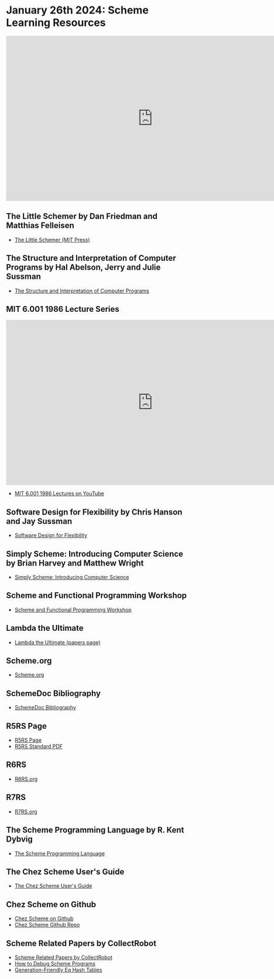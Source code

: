 # January 26th 2024: Scheme Learning Resources

<iframe width="800" height="450" src="https://www.youtube.com/embed/iC8eSdoyu9A?si=0svNRBLRmDH8LplB" title="YouTube video player" frameborder="0" allow="accelerometer; autoplay; clipboard-write; encrypted-media; gyroscope; picture-in-picture; web-share" allowfullscreen></iframe>

## The Little Schemer by Dan Friedman and Matthias Felleisen
- [The Little Schemer (MIT Press)](https://mitpress.mit.edu/9780262560993/the-little-schemer/)

## The Structure and Interpretation of Computer Programs by Hal Abelson, Jerry and Julie Sussman
- [The Structure and Interpretation of Computer Programs](https://mitp-content-server.mit.edu/books/content/sectbyfn/books_pres_0/6515/sicp.zip/index.html)

## MIT 6.001 1986 Lecture Series 

<iframe width="800" height="450" src="https://www.youtube.com/embed/videoseries?si=QTCjrbRVLwYF_xsx&amp;list=PLE18841CABEA24090" title="YouTube video player" frameborder="0" allow="accelerometer; autoplay; clipboard-write; encrypted-media; gyroscope; picture-in-picture; web-share" allowfullscreen></iframe>

- [MIT 6.001 1986 Lectures on YouTube](https://www.youtube.com/playlist?list=PLE18841CABEA24090)

## Software Design for Flexibility by Chris Hanson and Jay Sussman

- [Software Design for Flexibility](https://mitpress.mit.edu/9780262045490/software-design-for-flexibility/)

## Simply Scheme: Introducing Computer Science by Brian Harvey and Matthew Wright

- [Simply Scheme: Introducing Computer Science](https://people.eecs.berkeley.edu/~bh/ss-toc2.html)

## Scheme and Functional Programming Workshop

- [Scheme and Functional Programming Workshop](https://www.schemeworkshop.org/)

## Lambda the Ultimate

- [Lambda the Ultimate (papers page)](http://lambda-the-ultimate.org/papers)

## Scheme.org

- [Scheme.org](https://www.scheme.org/)

## SchemeDoc Bibliography

- [SchemeDoc Bibliography](https://github.com/schemedoc/bibliography)

## R5RS Page

- [R5RS Page](https://conservatory.scheme.org/schemers/Documents/Standards/R5RS/)
- [R5RS Standard PDF](https://conservatory.scheme.org/schemers/Documents/Standards/R5RS/r5rs.pdf)

## R6RS

- [R6RS.org](https://www.r6rs.org/)

## R7RS

- [R7RS.org](https://www.r7rs.org/)

## The Scheme Programming Language by R. Kent Dybvig

- [The Scheme Programming Language](https://scheme.com/tspl4/)

## The Chez Scheme User's Guide

- [The Chez Scheme User's Guide](https://cisco.github.io/ChezScheme/csug9.6/csug.html)

## Chez Scheme on Github

- [Chez Scheme on Github](https://cisco.github.io/ChezScheme/)
- [Chez Scheme Github Repo](https://github.com/cisco/chezscheme)

## Scheme Related Papers by CollectRobot

- [Scheme Related Papers by CollectRobot](https://github.com/collectrobot/SchemeRelatedPapers)
- [How to Debug Scheme Programs](https://github.com/collectrobot/SchemeRelatedPapers/blob/master/doc/How%20to%20Debug%20Chez%20Scheme%20Programs.md)
- [Generation-Friendly Eq Hash Tables](https://www.schemeworkshop.org/2007/procPaper3.pdf)

<!--
```admonish note
Newer database architectures claiming to solve some of the issues with traditional 
RDBMS's will be dealt with shortly.
```

### What a Database System is for

The choices behind these designs made good sense in a world that looked like this (VAX 11/780, late 1970's):

| Fact (at the time)                                | Typical Value                   | Some Consequences                                                                                                                                            |
|----------------------------------------------------------|---------------------------------|--------------------------------------------------------------------------------------------------------------------------------------------------------------|
| Individual computers are a major purchasing decision     | $350K+ (incl disks)             | Plan and purchase a computer system which fully meets your needs for multiple years ahead                                                                    |
| CPU power is super-expensive and limited                 | <1MIPS                          | Centralise query and updates in a single powerful machine                                                                                                    |
| Memory is extremely expensive                            | 1MB RAM                         | Provision only the memory needed to process your workload                                                                                                    |
| Durable Storage (tape/hard disks) are expensive and slow | 10ms seek 300MB disk $160K      | Use storage sparingly: keep one copy of any data on disk, backup on a schedule to tape. Connect all your storage to the server with the powerful CPU and RAM | 
| Networks are really slow                                 | dialup 9.6Kb/s - ethernet 1Mb/s | Minimise chatty back and forth queries - pack up as much into your query as possible, ask for as much back as you can                                        |
| Programmers are relatively cheap                         | $15-20K/year                    | Business has fixed requirements, programmers can spend days or weeks writing a given fixed query for a report                                                |
| Requirements change slowly | quarterly                       | Once written, queries and/or stored procedures can remain unchanged for years |

Obviously things have changed substantially in the several decades since the late 1970's, but 
importantly they changed quite incrementally between then and now. As a result, the designers 
and developers of RDBMS systems have modified their designs one step at a time to take advantage 
of the improvements as they occurred. We'll take note of these changes as we go along.

Let's go into a bit more detail about some of these aspects:

~~~admonish info title="'item' of information"
In this discussion, we'll be thinking of the information in the database as consisting of many small,
aggregates of atomic or primitive values, which we'll call *item*s. For example, the information
about me might include my first and last names, which would each be a string-valued item.
In Clojure we'd represent my information something like this:
```clojure
(def fergal-info 
  {:first-name "Fergal" :last-name "Byrne" ...})
```
~~~

### Update In Place

Due to the high cost of hard disks back in the day, the storage available for your data was very 
limited, so it made sense to store the data in a way where each item of data was in a _single place_
in the larger store of items.

When new data came in, consisting of new _values_ for these items, what you would do is go to the _place_
for each item and overwrite the old value with the new,  a strategy known as __update in place__. 

Several things fall out from this. First, for each potential item of information, _there is a place_: each 
item has some sort of coordinates telling you how to either find the current value or where to
write in a new value. In a traditional RDBMS, the coordinates are expressed as `<Table>.<Row>.<Column>` (see below).

Secondly, because there's only one place for a value, you can only store the current value in that place, and any
previous values will disappear unless you do something else to record them. Later, as disks became
bigger and bigger, we could start keeping some copies of the old data, for example in places called
_shadow tables_ - these improvements were sometimes supported by the RDBMS, sometimes roll-your-own, and always pretty
optional.

Thirdly, the layout or **schema** of the database should avoid having multiple copies of an item. For example,
in an eCommerce system, every `Order` has a customer, but we don't want to store the customer's first name
and last name along with each of their orders - instead we'll store those in a single place for `Customer`s, and
refer to that customer using the `customer-id` (this is called a **foreign key** as it is a key used in the `Order` for another 
kind of data - the `Customers`). There is literally a whole theory of designing databases around these 
concepts, and a database in the right layout is described as being in _normal form_.

### A Client-Server Architecture - "It's _Over There_"

The extreme of this is the dumb terminal remote-controlling the central mainframe or minicomputer, but from the 1980's the 
typical business app running on a microcomputer, PC or workstation operated by compiling queries to send to
the RDBMS and get back results in some binary form, all over a _connection_ to the RDBMS.

### Structured Query Language (SQL) - a string-based interface

### Tables, Rows and Columns - 'coordinates' for items and 'shapes' for data


### ACID Transactions

- **A**tomic - either all operations in the transaction occur, or none of them
- **C**onsistent - 
- **I**solated
- **D**urable

### Indexes


